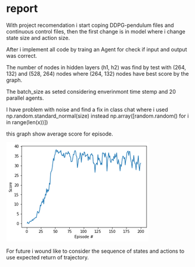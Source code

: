 # report

With project recomendation i start coping DDPG-pendulum files and continuous control files, then the first change is in model where i change state size and action size.

After i implement all code by traing an Agent for check if input and output was correct.

The number of nodes in hidden layers (h1, h2) was find by test with (264, 132) and (528, 264) nodes where (264, 132) nodes have best score by the graph.

The batch_size as seted considering enverinmont time stemp and 20 parallel agents.

I have problem with noise and find a fix in class chat where i used np.random.standard_normal(size) instead np.array([random.random() for i in range(len(x))])

this graph show average score for episode.

![plot image](plot.png)

For future i wound like to consider the sequence of states and actions to use expected return of trajectory.